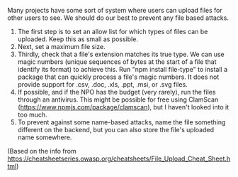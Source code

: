 Many projects have some sort of system where users can upload files for other users to see.
We should do our best to prevent any file based attacks.

1. The first step is to set an allow list for which types of files can be uploaded. Keep this as small as possible.
2. Next, set a maximum file size.
3. Thirdly, check that a file's extension matches its true type. We can use magic numbers (unique sequences of bytes at the start of a file that identify its format) to achieve this. Run "npm install file-type" to install a package that can quickly process a file's magic numbers. It does not provide support for .csv, .doc, .xls, .ppt, .msi, or .svg files.
4. If possible, and if the NPO has the budget (very rarely), run the files through an antivirus. This might be possible for free using ClamScan (https://www.npmjs.com/package/clamscan), but I haven't looked into it too much.
5. To prevent against some name-based attacks, name the file something different on the backend, but you can also store the file's uploaded name somewhere.



(Based on the info from https://cheatsheetseries.owasp.org/cheatsheets/File_Upload_Cheat_Sheet.html) 

